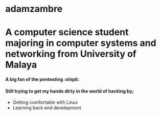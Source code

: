 # adamzambre

# A computer science student majoring in computer systems and networking from University of Malaya

#### A big fan of the pentesting :shipit:
#### Still trying to get my hands dirty in the world of hacking by;
- Getting comfortable with Linux 
- Learning back end develepmont
